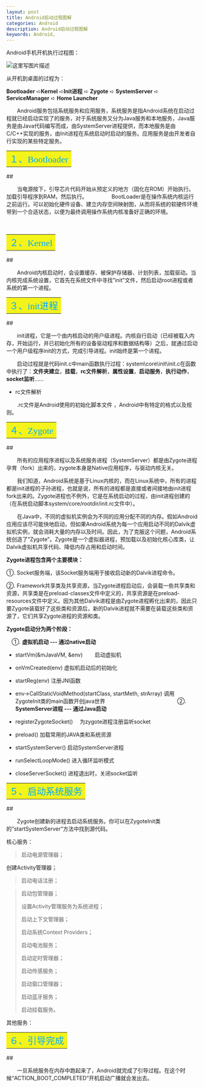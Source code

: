 ```yaml
---
layout: post
title: Android启动过程图解
categories: Android
description: Android启动过程图解
keywords: Android,
---
```


Android手机开机执行过程图：

![这里写图片描述](http://img.blog.csdn.net/20160603133621981)　

从开机到桌面的过程为：

**Bootloader** ➪**Kernel** ➪**Init进程** ➪ **Zygote** ➪ **SystemServer** ➪ **ServiceManager** ➪ **Home Launcher**


　　Android服务包括系统服务和应用服务，系统服务是指Android系统在启动过程就已经启动实现了的服务，对于系统服务又分为Java服务和本地服务，Java服务是由Java代码编写而成，由SystemServer进程提供，而本地服务是由C/C++实现的服务，由Init进程在系统启动时启动的服务。应用服务是由开发者自行实现的某些特定服务。
<table>
<tr>
<td bgcolor=#f4f31a>
<font color=#00aaff size=5 face="微软雅黑">
 １、Bootloader
 </font>
</td>
</tr>
</table>
##  

　　当电源按下，引导芯片代码开始从预定义的地方（固化在ROM）开始执行。加载引导程序到RAM，然后执行。
　　
　　BootLoader是在操作系统内核运行之前运行。可以初始化硬件设备、建立内存空间映射图，从而将系统的软硬件环境带到一个合适状态，以便为最终调用操作系统内核准备好正确的环境。

　　
<table>
<tr>
<td bgcolor=#f4f31a>
<font color=#00aaff size=5 face="微软雅黑">
 ２、Kernel
 </font>
</td>
</tr>
</table>
##  

　　Android内核启动时，会设置缓存、被保护存储器、计划列表，加载驱动。当内核完成系统设置，它首先在系统文件中寻找”init”文件，然后启动root进程或者系统的第一个进程。


<table>
<tr>
<td bgcolor=#f4f31a>
<font color=#00aaff size=5 face="微软雅黑">
 ３、init进程
 </font>
</td>
</tr>
</table>
##  

　　init进程，它是一个由内核启动的用户级进程。内核自行启动（已经被载入内存，开始运行，并已初始化所有的设备驱动程序和数据结构等）之后，就通过启动一个用户级程序init的方式，完成引导进程。init始终是第一个进程。

　　启动过程就是代码init.c中main函数执行过程：system\core\init\init.c在函数中执行了：**文件夹建立**，**挂载**，**rc文件解析**，**属性设置**，**启动服务**，**执行动作**，**socket监听**……


 - rc文件解析

　　.rc文件是Android使用的初始化脚本文件 ，Android中有特定的格式以及规则。


<table>
<tr>
<td bgcolor=#f4f31a>
<font color=#00aaff size=5 face="微软雅黑">
 ４、Zygote
 </font>
</td>
</tr>
</table>
##  

　　所有的应用程序进程以及系统服务进程（SystemServer）都是由Zygote进程孕育（fork）出来的，zygote本身是Native应用程序，与驱动内核无关。

　　我们知道，Android系统是基于Linux内核的，而在Linux系统中，所有的进程都是init进程的子孙进程，也就是说，所有的进程都是直接或者间接地由init进程fork出来的。Zygote进程也不例外，它是在系统启动的过程，由init进程创建的（在系统启动脚本system/core/rootdir/init.rc文件中）。

　　在Java中，不同的虚拟机实例会为不同的应用分配不同的内存。假如Android应用应该尽可能快地启动，但如果Android系统为每一个应用启动不同的Dalvik虚拟机实例，就会消耗大量的内存以及时间。因此，为了克服这个问题，Android系统创造了”Zygote”。Zygote是一个虚拟器进程，预加载以及初始化核心库类，让Dalvik虚拟机共享代码、降低内存占用和启动时间。

**Zygote进程包含两个主要模块：**

  ①. Socket服务端，该Socket服务端用于接收启动新的Dalvik进程命令。

  ②. Framework共享类及共享资源，当Zygote进程启动后，会装载一些共享类和资源，共享类是在preload-classes文件中定义的，共享资源是在preload-resources文件中定义。因为其他Dalvik进程是由Zygote进程孵化出来的，因此只要Zygote装载好了这些类和资源后，新的Dalvik进程就不需要在装载这些类和资源了，它们共享Zygote进程的资源和类。


**Zygote启动分为两个阶段：**

 　①. **虚拟机启动 --- 通过native启动**　

- startVm(&mJavaVM, &env) 　　启动虚拟机　

- onVmCreated(env)         虚拟机启动后的初始化

- startReg(env)             注册JNI函数

- env->CallStaticVoidMethod(startClass, startMeth, strArray) 调用ZygoteInit类的main函数开创java世界　
　　　　　　　　　　　　
 ②. **SystemServer进程 --- 通过Java启动**　

- registerZygoteSocket() 　为zygote进程注册监听socket

- preload()            加载常用的JAVA类和系统资源

- startSystemServer()    启动SystemServer进程

- runSelectLoopMode()  进入循环监听模式

- closeServerSocket()    进程退出时，关闭socket监听

<table>
<tr>
<td bgcolor=#f4f31a>
<font color=#00aaff size=5 face="微软雅黑">
 ５、启动系统服务
 </font>
</td>
</tr>
</table>
## 

　　Zygote创建新的进程去启动系统服务。你可以在ZygoteInit类的”startSystemServer”方法中找到源代码。

核心服务：

> 启动电源管理器；　
> 
创建Activity管理器；　

>启动电话注册；　

>启动包管理器；
>
>设置Activity管理服务为系统进程；
>
>启动上下文管理器；
>
>启动系统Context Providers；
>
>启动电池服务；
>
>启动定时管理器；
>
>启动传感服务；
>
>启动窗口管理器；
>
>启动蓝牙服务；
>
>启动挂载服务。
>
其他服务：

<table>
<tr>
<td bgcolor=#f4f31a>
<font color=#00aaff size=5 face="微软雅黑">
 ６、引导完成
 </font>
</td>
</tr>
</table>
## 

　　一旦系统服务在内存中跑起来了，Android就完成了引导过程。在这个时候“ACTION_BOOT_COMPLETED”开机启动广播就会发出去。